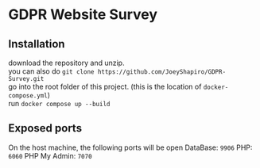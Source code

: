 # GDPR Website Survey
## Installation
download the repository and unzip.<br>
you can also do `git clone https://github.com/JoeyShapiro/GDPR-Survey.git`<br>
go into the root folder of this project. (this is the location of `docker-compose.yml`)<br>
run `docker compose up --build`

## Exposed ports
On the host machine, the following ports will be open
DataBase: `9906`
PHP: `6060`
PHP My Admin: `7070`
